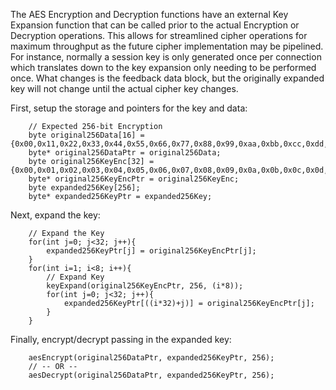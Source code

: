 The AES Encryption and Decryption functions have an external Key
Expansion function that can be called prior to the actual Encryption
or Decryption operations. This allows for streamlined cipher 
operations for maximum throughput as the future cipher implementation
may be pipelined. For instance, normally a session key is only 
generated once per connection which translates down to the key
expansion only needing to be performed once. What changes is the
feedback data block, but the originally expanded key will not change
until the actual cipher key changes.

First, setup the storage and pointers for the key and data:
```
    // Expected 256-bit Encryption
    byte original256Data[16] = {0x00,0x11,0x22,0x33,0x44,0x55,0x66,0x77,0x88,0x99,0xaa,0xbb,0xcc,0xdd,0xee,0xff};
    byte* original256DataPtr = original256Data;
    byte original256KeyEnc[32] = {0x00,0x01,0x02,0x03,0x04,0x05,0x06,0x07,0x08,0x09,0x0a,0x0b,0x0c,0x0d,0x0e,0x0f,0x10,0x11,0x12,0x13,0x14,0x15,0x16,0x17,0x18,0x19,0x1a,0x1b,0x1c,0x1d,0x1e,0x1f};
    byte* original256KeyEncPtr = original256KeyEnc;
    byte expanded256Key[256];
    byte* expanded256KeyPtr = expanded256Key;
```

Next, expand the key:
```
    // Expand the Key
    for(int j=0; j<32; j++){
        expanded256KeyPtr[j] = original256KeyEncPtr[j];
    }
    for(int i=1; i<8; i++){
        // Expand Key
        keyExpand(original256KeyEncPtr, 256, (i*8));
        for(int j=0; j<32; j++){
            expanded256KeyPtr[((i*32)+j)] = original256KeyEncPtr[j];
        }
    }
```

Finally, encrypt/decrypt passing in the expanded key:
```
    aesEncrypt(original256DataPtr, expanded256KeyPtr, 256);
    // -- OR --
    aesDecrypt(original256DataPtr, expanded256KeyPtr, 256);
```
